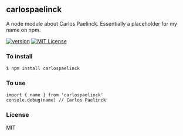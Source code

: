 ## carlospaelinck

A node module about Carlos Paelinck. Essentially a placeholder for my name on npm.

[![version](https://img.shields.io/npm/v/carlospaelinck.svg?style=flat-square)](http://npm.im/carlospaelinck)
[![MIT License](https://img.shields.io/npm/l/carlospaelinck.svg?style=flat-square)](http://opensource.org/licenses/MIT)

### To install
```
$ npm install carlospaelinck
```

### To use
```
import { name } from 'carlospaelinck'
console.debug(name) // Carlos Paelinck
```

### License
MIT

